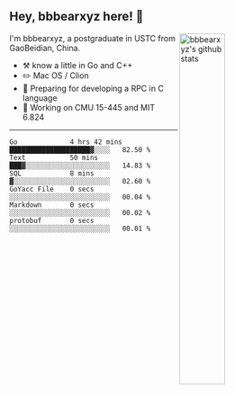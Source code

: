 ## Hey, bbbearxyz here! :wave:

<img align="right" alt="bbbearxyz's github stats" width="40%" src="https://github-readme-stats.vercel.app/api?username=bbbearxyz&show_icons=true">

I'm bbbearxyz, a postgraduate in USTC from GaoBeidian, China.

-   :hammer_and_pick:    know a little in Go and C++
-   :pencil2: Mac OS / Clion
-   :seedling: Preparing for developing a RPC in C language 
-   :thinking: Working on CMU 15-445 and MIT 6.824
---
<!--START_SECTION:waka-->

```text
Go             4 hrs 42 mins   ████████████████████▓░░░░   82.50 %
Text           50 mins         ███▓░░░░░░░░░░░░░░░░░░░░░   14.83 %
SQL            8 mins          ▓░░░░░░░░░░░░░░░░░░░░░░░░   02.60 %
GoYacc File    0 secs          ░░░░░░░░░░░░░░░░░░░░░░░░░   00.04 %
Markdown       0 secs          ░░░░░░░░░░░░░░░░░░░░░░░░░   00.02 %
protobuf       0 secs          ░░░░░░░░░░░░░░░░░░░░░░░░░   00.01 %
```

<!--END_SECTION:waka-->
